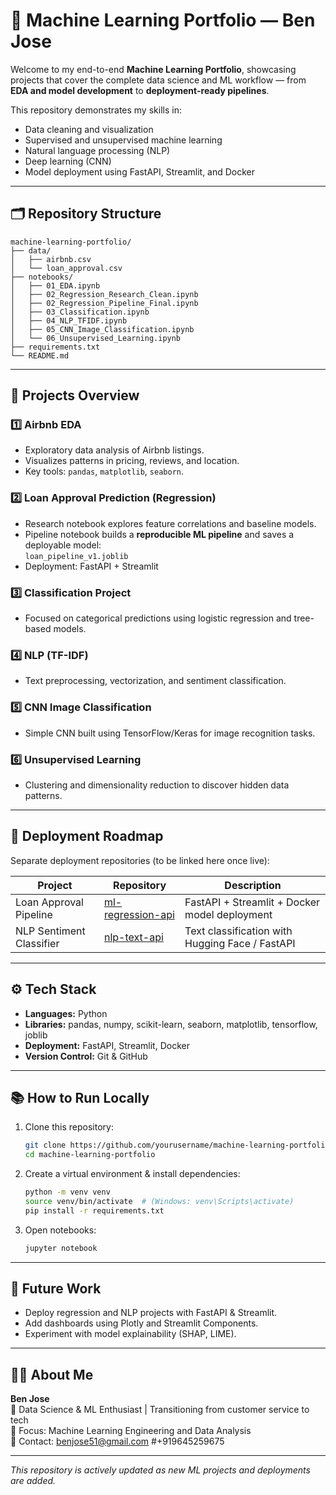# 🧩 Machine Learning Portfolio — Ben Jose

Welcome to my end-to-end **Machine Learning Portfolio**, showcasing projects that cover the complete data science and ML workflow — from **EDA and model development** to **deployment-ready pipelines**.

This repository demonstrates my skills in:
- Data cleaning and visualization  
- Supervised and unsupervised machine learning  
- Natural language processing (NLP)  
- Deep learning (CNN)  
- Model deployment using FastAPI, Streamlit, and Docker  

---

## 🗂️ Repository Structure

```
machine-learning-portfolio/
├── data/
│   ├── airbnb.csv
│   └── loan_approval.csv
├── notebooks/
│   ├── 01_EDA.ipynb
│   ├── 02_Regression_Research_Clean.ipynb
│   ├── 02_Regression_Pipeline_Final.ipynb
│   ├── 03_Classification.ipynb
│   ├── 04_NLP_TFIDF.ipynb
│   ├── 05_CNN_Image_Classification.ipynb
│   └── 06_Unsupervised_Learning.ipynb
├── requirements.txt
└── README.md
```

---

## 🧮 Projects Overview

### **1️⃣ Airbnb EDA**
- Exploratory data analysis of Airbnb listings.
- Visualizes patterns in pricing, reviews, and location.
- Key tools: `pandas`, `matplotlib`, `seaborn`.

### **2️⃣ Loan Approval Prediction (Regression)**
- Research notebook explores feature correlations and baseline models.  
- Pipeline notebook builds a **reproducible ML pipeline** and saves a deployable model:  
  `loan_pipeline_v1.joblib`
- Deployment: FastAPI + Streamlit

### **3️⃣ Classification Project**
- Focused on categorical predictions using logistic regression and tree-based models.

### **4️⃣ NLP (TF-IDF)**
- Text preprocessing, vectorization, and sentiment classification.

### **5️⃣ CNN Image Classification**
- Simple CNN built using TensorFlow/Keras for image recognition tasks.

### **6️⃣ Unsupervised Learning**
- Clustering and dimensionality reduction to discover hidden data patterns.

---

## 🚀 Deployment Roadmap

Separate deployment repositories (to be linked here once live):

| Project | Repository | Description |
|----------|-------------|-------------|
| Loan Approval Pipeline | [ml-regression-api](#) | FastAPI + Streamlit + Docker model deployment |
| NLP Sentiment Classifier | [nlp-text-api](#) | Text classification with Hugging Face / FastAPI |

---

## ⚙️ Tech Stack

- **Languages:** Python  
- **Libraries:** pandas, numpy, scikit-learn, seaborn, matplotlib, tensorflow, joblib  
- **Deployment:** FastAPI, Streamlit, Docker  
- **Version Control:** Git & GitHub  

---

## 📚 How to Run Locally

1. Clone this repository:
   ```bash
   git clone https://github.com/yourusername/machine-learning-portfolio.git
   cd machine-learning-portfolio
   ```

2. Create a virtual environment & install dependencies:
   ```bash
   python -m venv venv
   source venv/bin/activate  # (Windows: venv\Scripts\activate)
   pip install -r requirements.txt
   ```

3. Open notebooks:
   ```bash
   jupyter notebook
   ```

---

## 🧠 Future Work
- Deploy regression and NLP projects with FastAPI & Streamlit.  
- Add dashboards using Plotly and Streamlit Components.  
- Experiment with model explainability (SHAP, LIME).

---

## 🧑‍💻 About Me

**Ben Jose**  
📍 Data Science & ML Enthusiast | Transitioning from customer service to tech  
🎯 Focus: Machine Learning Engineering and Data Analysis  
📧 Contact: benjose51@gmail.com #+919645259675

---

_This repository is actively updated as new ML projects and deployments are added._
